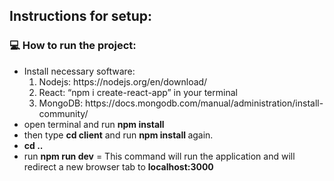 ## Instructions for setup:

### :computer: How to run the project:

<ul>
  <li>Install necessary software: 
    <ol>
      <li> Nodejs: https://nodejs.org/en/download/ </li>
      <li> React: “npm i create-react-app” in your terminal </li>
      <li> MongoDB: https://docs.mongodb.com/manual/administration/install-community/ </li>
    </ol>
  </li>
  
  <li> open terminal and run <b>npm install </b></li>
  <li>then type <b>cd client</b> and run <b>npm install </b> again.</li>
  <li> <b>cd ..</b> </li>
  <li> run <b>npm run dev</b> = This command will run the application and will redirect a new browser tab to <b>localhost:3000</b></li>
</ul>

